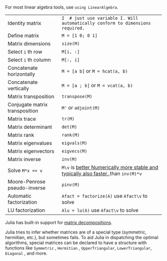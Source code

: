 For most linear algebra tools, use `using LinearAlgebra`.

|                                |                                             |
| ------------------------------ | ------------------------------------------- |
| Identity matrix                | `I  # just use variable I. Will automatically conform to dimensions required.` |
| Define matrix                  | `M = [1 0; 0 1]`                            |
| Matrix dimensions              | `size(M)`                                   |
| Select `i` th row              | `M[i, :]`                                   |
| Select `i` th column           | `M[:, i]`                                   |
| Concatenate horizontally       | `M = [a b]` or `M = hcat(a, b)`             |
| Concatenate vertically         | `M = [a ; b]` or `M = vcat(a, b)`           |
| Matrix transposition           | `transpose(M)`                              |
| Conjugate matrix transposition | `M'` or `adjoint(M)`                        |
| Matrix trace                   | `tr(M)`                                     |
| Matrix determinant             | `det(M)`                                    |
| Matrix rank                    | `rank(M)`                                   |
| Matrix eigenvalues             | `eigvals(M)`                                |
| Matrix eigenvectors            | `eigvecs(M)`                                |
| Matrix inverse                 | `inv(M)`                                    |
| Solve `M*x == v`               | `M\v` is <a class="tooltip" href="#">better <span> Numerically more stable and typically also faster. </span></a> than `inv(M)*v` |
| Moore-Penrose pseudo-inverse   | `pinv(M)`                                   |
| Automatic factorization                  | `Afact = factorize(A)` use `Afact\v` to solve|
| LU factorization               | `Alu = lu(A)`   use `Afact\v` to solve                             |

Julia has built-in support for [matrix
decompositions](https://docs.julialang.org/en/v1/stdlib/LinearAlgebra/).

Julia tries to infer whether matrices are of a special type (symmetric,
hermitian, etc.), but sometimes fails. To aid Julia in dispatching the
optimal algorithms, special matrices can be declared to have a structure
with functions like `Symmetric` , `Hermitian` , `UpperTriangular`, `LowerTriangular`,
`Diagonal` , and more.

